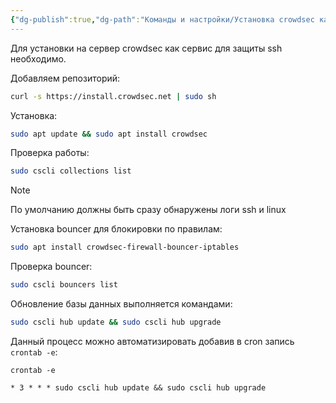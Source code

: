 ```yaml
---
{"dg-publish":true,"dg-path":"Команды и настройки/Установка crowdsec как сервис.md","permalink":"/komandy-i-nastrojki/ustanovka-crowdsec-kak-servis/","tags":[""],"updated":"2025-05-04T18:35:01+03:00"}
---
```


Для установки на сервер crowdsec как сервис для защиты ssh необходимо.

Добавляем репозиторий:
```bash
curl -s https://install.crowdsec.net | sudo sh
```

Установка:
```bash
sudo apt update && sudo apt install crowdsec
```

Проверка работы:
```bash
sudo cscli collections list
```

> [!note]
> По умолчанию должны быть сразу обнаружены логи ssh и linux

Установка bouncer для блокировки по правилам:
```bash
sudo apt install crowdsec-firewall-bouncer-iptables
```

Проверка bouncer:
```bash
sudo cscli bouncers list
```

Обновление базы данных выполняется командами:
```sh
sudo cscli hub update && sudo cscli hub upgrade
```

Данный процесс можно автоматизировать добавив в cron запись `crontab -e`:

```
crontab -e
```

```
* 3 * * * sudo cscli hub update && sudo cscli hub upgrade
```
